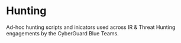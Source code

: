 # Hunting

Ad-hoc hunting scripts and inicators used across IR & Threat Hunting engagements by the CyberGuard Blue Teams.
